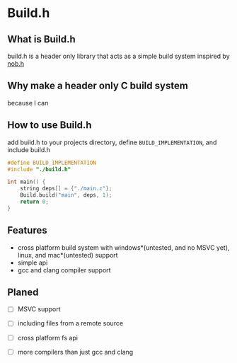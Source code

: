 # Build.h
## What is Build.h
build.h is a header only library that acts as a simple build system inspired by [nob.h](https://www.github.com/tsoding/nob.h)
## Why make a header only C build system 
because I can
## How to use Build.h
add build.h to your projects directory, define `BUILD_IMPLEMENTATION`, and include build.h
```C
#define BUILD_IMPLEMENTATION 
#include "./build.h"

int main() { 
    string deps[] = {"./main.c"};
    Build.build("main", deps, 1);
    return 0;
}
```

## Features
* cross platform build system with windows*(untested, and no MSVC yet), linux, and mac*(untested) support
* simple api
* gcc and clang compiler support
## Planed 
- [ ] MSVC support
- [ ] including files from a remote source
- [ ] cross platform fs api
- [ ] more compilers than just gcc and clang

